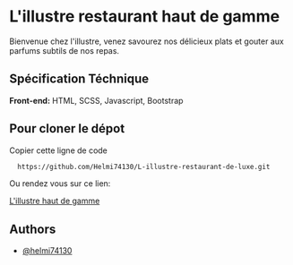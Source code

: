 
# L'illustre restaurant haut de gamme

Bienvenue chez l'illustre, venez savourez nos délicieux plats et gouter aux parfums subtils de 
nos repas. 

## Spécification Téchnique

**Front-end:** HTML, SCSS, Javascript, Bootstrap

## Pour cloner le dépot

Copier cette ligne de code

```bash
  https://github.com/Helmi74130/L-illustre-restaurant-de-luxe.git
```
Ou rendez vous sur ce lien:

[L'illustre haut de gamme](https://illustre-restaurant.herokuapp.com/)

## Authors

- [@helmi74130](https://github.com/Helmi74130)


